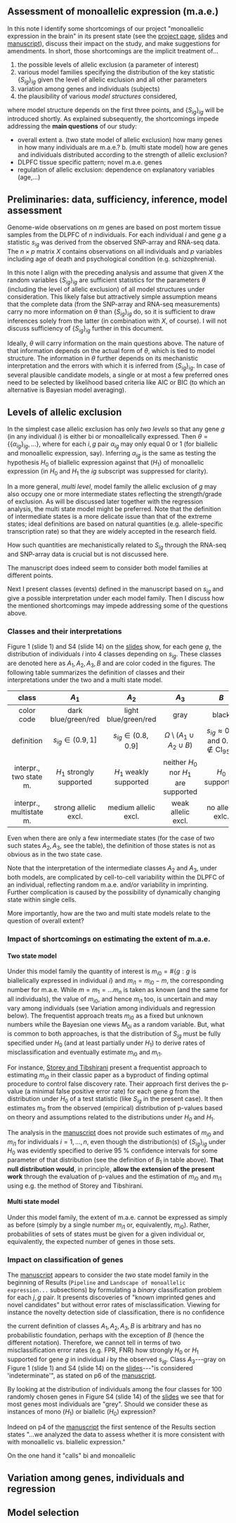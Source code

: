 ## Assessment of monoallelic expression (m.a.e.)

In this note I identify some shortcomings of our project "monoallelic expression in the brain" in its present state (see the [project page], [slides] and [manuscript]), discuss their impact on the study, and make suggestions for amendments.  In short, those shortcomings are the implicit treatment of...

1. the possible levels of allelic exclusion (a parameter of interest)
2. various model families specifying the distribution of the key statistic $\{S_{ig}\}_{ig}$ given the level of allelic exclusion and all other parameters
3. variation among genes and individuals (subjects)
3. the plausibility of various *model structures* considered,

where model structure depends on the first three points, and $\{S_{ig}\}_{ig}$ will be introduced shortly.  As explained subsequently, the shortcomings impede addressing the **main questions** of our study:
 
* overall extent
    a. (two state model of allelic exclusion) how many genes in how many individuals are m.a.e.?
    b. (multi state model) how are genes and individuals distributed according to the strength of allelic exclusion?
* DLPFC tissue specific pattern; novel m.a.e. genes
* regulation of allelic exclusion: dependence on explanatory variables (age,...)

## Preliminaries: data, sufficiency, inference, model assessment

Genome-wide observations on $m$ genes are based on post mortem tissue samples from the DLPFC of $n$ individuals.  For each individual $i$ and gene $g$ a statistic $s_{ig}$ was derived from the observed SNP-array and RNA-seq data.  The $n \times p$ matrix $X$ contains observations on all individuals and $p$ variables including age of death and psychological condition (e.g. schizophrenia).

In this note I align with the preceding analysis and assume that given $X$ the random variables $\{S_{ig}\}_{ig}$ are sufficient statistics for the parameters $\theta$ (including the level of allelic exclusion) of all model structures under consideration.  This likely false but attractively simple assumption means that the complete data (from the SNP-array and RNA-seq measurements) carry no more information on $\theta$ than $\{S_{ig}\}_{ig}$ do, so it is sufficient to draw inferences solely from the latter (in combination with $X$, of course).  I will not discuss sufficiency of $\{S_{ig}\}_{ig}$ further in this document.

Ideally, $\theta$ will carry information on the main questions above.  The nature of that information depends on the actual form of $\theta$, which is tied to model structure.  The information in $\theta$ further depends on its mechanistic interpretation and the errors with which it is inferred from $\{S_{ig}\}_{ig}$.  In case of several plausible candidate models, a single or at most a few preferred ones need to be selected by likelihood based criteria like AIC or BIC (to which an alternative is Bayesian model averaging).

## Levels of allelic exclusion

In the simplest case allelic exclusion has only *two levels* so that any gene $g$ (in any individual $i$) is either bi or monoallelically expressed.  Then $\theta = \{ \{\alpha_{ig}\}_{ig},...\}$, where for each $i,g$ pair $\alpha_{ig}$ may only equal 0 or 1 (for biallelic and monoallelic expression, say).  Inferring $\alpha_{ig}$ is the same as testing the hypothesis $H_0$ of biallelic expression against that ($H_1$) of monoallelic expression (in $H_0$ and $H_1$ the $ig$ subscript was suppressed for clarity).

In a more general, *multi level*, model family the allelic exclusion of $g$ may also occupy one or more intermediate states reflecting the strength/grade of exclusion. As will be discussed later together with the regression analysis, the multi state model might be preferred.  Note that the definition of intermediate states is a more delicate issue than that of the extreme states; ideal definitions are based on natural quantities (e.g. allele-specific transcription rate) so that they are widely accepted in the research field.

How such quantities are mechanistically related to $S_{ig}$ through the RNA-seq and SNP-array data is crucial but is not discussed here.

The manuscript does indeed seem to consider both model families at different points. 

Next I present classes (events) defined in the manuscript based on $s_{ig}$ and give a possible interpretation under each model family.  Then I discuss how the mentioned shortcomings may impede addressing some of the questions above.

### Classes and their interpretations

Figure 1 (slide 1) and S4 (slide 14) on the [slides] show, for each gene $g$, the distribution of individuals $i$ into 4 classes depending on $s_{ig}$.  These classes are denoted here as $A_1, A_2, A_3, B$ and are color coded in the figures.  The following table summarizes the definition of classes and their interpretations under the two and a multi state model.

|       class       |      $A_1$        |      $A_2$        |       $A_3$       |      $B$          |
|:-----------------:|:-----------------:|:-----------------:|:-----------------:|:-----------------:|
| color code        | dark blue/green/red  | light blue/green/red |      gray         |       black       |
|    definition     | $s_{ig} \in (0.9, 1]$ | $s_{ig} \in (0.8, 0.9]$ | $\Omega \setminus (A_1 \cup A_2 \cup B)$ | $s_{ig} \approx 0.5$ and $0.7 \notin \mathrm{CI}_{95 \%}$ |
| interpr., two  state m. | $H_1$ strongly supported | $H_1$ weakly supported | neither $H_0$ nor $H_1$ are supported | $H_0$ supported |
| interpr., multistate m. | strong allelic excl. | medium allelic excl. | weak allelic excl. | no allelic exlc. |

Even when there are only a few intermediate states (for the case of two such states $A_2, A_3$, see the table), the definition of those states is not as obvious as in the two state case.

Note that the interpretation of the intermediate classes $A_2$ and $A_3$, under both models, are complicated by cell-to-cell variability within the DLPFC of an individual, reflecting random m.a.e. and/or variability in imprinting.  Further complication is caused by the possibility of dynamically changing state within single cells.

More importantly, how are the two and multi state models relate to the question of overall extent?

### Impact of shortcomings on estimating the extent of m.a.e.

#### Two state model

Under this model family the quantity of interest is $m_{i0} = \# \{g:g$ is biallelically expressed in individual $i\}$ and $m_{i1} = m_{i0} - m$, the corresponding number for m.a.e.  While $m=m_1=...m_n$ is taken as known (and the same for all individuals), the value of $m_{i0}$, and hence $m_{i1}$ too, is uncertain and may vary among individuals (see Variation among individuals and regression below).  The frequentist approach treats $m_{i0}$ as a fixed but unknown numbers while the Bayesian one views $M_{0i}$ as a random variable.  But, what is common to both approaches, is that the distribution of $S_{ig}$ must be fully specified under $H_0$ (and at least partially under $H_1$) to derive rates of misclassification and eventually estimate $m_{i0}$ and $m_{i1}$.

For instance, [Storey and Tibshirani] present a frequentist approach to estimating $m_{i0}$ in their classic paper as a byproduct of finding optimal procedure to control false discovery rate.  Their approach first derives the p-value (a minimal false positive error rate) for each gene $g$ from the distribution under $H_0$ of a test statistic (like $S_{ig}$ in the present case).  It then estimates $m_0$ from the observed (empirical) distribution of p-values based on theory and assumptions related to the distributions under $H_0$ and $H_1$.

The analysis in the [manuscript] does not provide such estimates of $m_{i0}$ and $m_{i1}$ for individuals $i=1,...,n$, even though the distribution(s) of $\{S_{ig}\}_{ig}$ under $H_0$ was evidently specified to derive 95 % confidence intervals for some parameter of that distribution (see the definition of $B_1$ in table above).  **That null distribution would**, in principle, **allow the extension of the present work** through the evaluation of p-values and the estimation of $m_{i0}$ and $m_{i1}$ using e.g. the method of Storey and Tibshirani.

#### Multi state model

Under this model family, the extent of m.a.e. cannot be expressed as simply as before (simply by a single number $m_{i1}$ or, equivalently, $m_{i0}$).  Rather, probabilities of sets of states must be given for a given individual or, equivalently, the expected number of genes in those sets.

### Impact on classification of genes

The [manuscript] appears to consider the *two* state model family in the beginning of Results (`Pipeline` and `Landscape of monoallelic expression...` subsections) by formulating a *binary* classification problem for each $j,g$ pair.  It presents discoveries of "known imprinted genes and novel candidates" but without error rates of misclassification.  Viewing for instance the novelty detection side of classification, there is no confidence

the current definition of classes $A_1, A_2, A_3, B$ is arbitrary and has no probabilistic foundation, perhaps with the exception of $B$ (hence the different notation).  Therefore, we cannot tell in terms of two misclassification error rates (e.g. FPR, FNR) how strongly $H_0$ or $H_1$ supported for gene $g$ in individual $i$ by the observed $s_{ig}$.  Class $A_3$---gray on Figure 1 (slide 1) and S4 (slide 14) on the [slides]---"is considered 'indeterminate'", as stated on p6 of the [manuscript].

By looking at the distribution of individuals among the four classes for 100 randomly chosen genes in Figure S4 (slide 14) of the [slides] we see that for most genes most individuals are "grey".  Should we consider these as instances of mono ($H_1$) or biallelic ($H_0$) expression?

Indeed on p4 of the [manuscript] the first sentence of the Results section states "...we analyzed the data to assess whether it is more consistent with with monoallelic vs. biallelic expression."

On the one hand it "calls" bi and monoallelic

## Variation among genes, individuals and regression

## Model selection

[manuscript]: https://docs.google.com/document/d/1cWd4UH98SJR5lihDihC0ZO-C_A1-8MQ5COcixxCLzHE/edit?usp=sharing
[project page]: http://katahdin.mssm.edu/ifat/web/cm/home
[slides]: https://docs.google.com/presentation/d/1YvpA1AJ-zzir1Iw0F25tO9x8gkSAzqaO4fjB7K3zBhE/edit?usp=sharing
[Storey and Tibshirani]: http://www.pnas.org/content/100/16/9440.full
